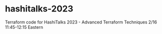 # hashitalks-2023
Terraform code for HashiTalks 2023 - Advanced Terraform Techniques 2/16 11:45-12:15 Eastern
